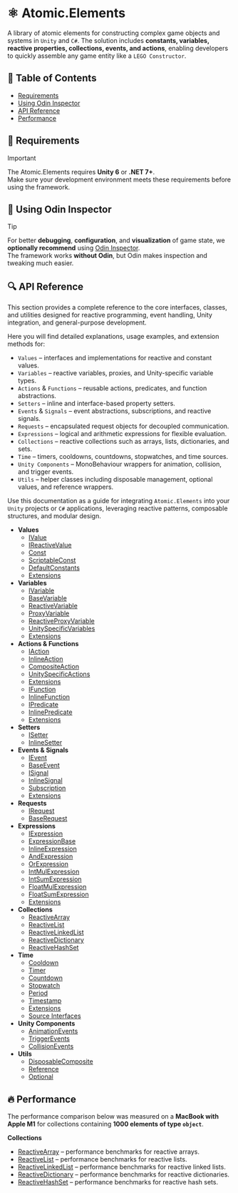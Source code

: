 # ⚛️ Atomic.Elements

A library of atomic elements for constructing complex game objects and systems in `Unity` and `C#`.
The solution includes **constants, variables, reactive properties, collections, events, and actions**, enabling developers to quickly assemble any game entity like a `LEGO Constructor`.


## 📑 Table of Contents
- [Requirements](#-requirements)
- [Using Odin Inspector](#-using-odin-inspector)
- [API Reference](#-api-reference)
- [Performance](#-performance)

## 📝 Requirements
> [!IMPORTANT]  
> The Atomic.Elements requires **Unity 6** or **.NET 7+**.  
> Make sure your development environment meets these requirements before using the framework.

## 🧩 Using Odin Inspector
> [!TIP]  
> For better **debugging**, **configuration**, and **visualization** of game state, we **optionally recommend** using [Odin Inspector](https://assetstore.unity.com/packages/tools/utilities/odin-inspector-and-serializer-89041).  
> The framework works **without Odin**, but Odin makes inspection and tweaking much easier.

## 🔍 API Reference

This section provides a complete reference to the core interfaces, classes, and utilities designed for reactive programming, event handling, Unity integration, and general-purpose development.

Here you will find detailed explanations, usage examples, and extension methods for:

- `Values` – interfaces and implementations for reactive and constant values.
- `Variables` – reactive variables, proxies, and Unity-specific variable types.
- `Actions` & `Functions` – reusable actions, predicates, and function abstractions.
- `Setters` – inline and interface-based property setters.
- `Events` & `Signals` – event abstractions, subscriptions, and reactive signals.
- `Requests` – encapsulated request objects for decoupled communication.
- `Expressions` – logical and arithmetic expressions for flexible evaluation.
- `Collections` – reactive collections such as arrays, lists, dictionaries, and sets.
- `Time` – timers, cooldowns, countdowns, stopwatches, and time sources.
- `Unity Components` – MonoBehaviour wrappers for animation, collision, and trigger events.
- `Utils` – helper classes including disposable management, optional values, and reference wrappers.

Use this documentation as a guide for integrating `Atomic.Elements` into your `Unity` projects or `C#` applications, leveraging reactive patterns, composable structures, and modular design.

- **Values**
  - [IValue](Values/IValue.md)
  - [IReactiveValue](Values/IReactiveValue.md)
  - [Const](Values/Const.md)
  - [ScriptableConst](Values/ScriptableConst.md)
  - [DefaultConstants](Values/DefaultConstants.md)
  - [Extensions](Values/Extensions.md)
- **Variables**
  - [IVariable](Variables/IVariable.md)
  - [BaseVariable](Variables/BaseVariable.md)
  - [ReactiveVariable](Variables/ReactiveVariable.md)
  - [ProxyVariable](Variables/ProxyVariable.md)
  - [ReactiveProxyVariable](Variables/ReactiveProxyVariable.md)
  - [UnitySpecificVariables](Variables/UnitySpecificVariables.md)
  - [Extensions](Variables/Extensions.md)
- **Actions & Functions**
  - [IAction](Actions/IAction.md)
  - [InlineAction](Actions/InlineAction.md)
  - [CompositeAction](Actions/CompositeAction.md)
  - [UnitySpecificActions](Actions/UnitySpecificActions.md)
  - [Extensions](Actions/Extensions.md)
  - [IFunction](Functions/IFunction.md)
  - [InlineFunction](Functions/InlineFunction.md)
  - [IPredicate](Functions/IPredicate.md)
  - [InlinePredicate](Functions/InlinePredicate.md)
  - [Extensions](Functions/Extensions.md)
- **Setters**
  - [ISetter](Setters/ISetter.md)
  - [InlineSetter](Setters/InlineSetter.md)
- **Events & Signals**
  - [IEvent](Events/IEvent.md)
  - [BaseEvent](Events/BaseEvent.md)
  - [ISignal](Signals/ISignal.md)
  - [InlineSignal](Signals/InlineSignal.md)
  - [Subscription](Signals/Subscription.md)
  - [Extensions](Signals/Extensions.md)
- **Requests**
  - [IRequest](Requests/IRequest.md)
  - [BaseRequest](Requests/BaseRequest.md)
- **Expressions**
  - [IExpression](Expressions/IExpression.md)
  - [ExpressionBase](Expressions/ExpressionBase.md)
  - [InlineExpression](Expressions/InlineExpression.md)
  - [AndExpression](Expressions/AndExpression.md)
  - [OrExpression](Expressions/OrExpression.md)
  - [IntMulExpression](Expressions/IntMulExpression.md)
  - [IntSumExpression](Expressions/IntSumExpression.md)
  - [FloatMulExpression](Expressions/FloatMulExpression.md)
  - [FloatSumExpression](Expressions/FloatSumExpression.md)
  - [Extensions](Expressions/Extensions.md)
- **Collections**
  - [ReactiveArray](Collections/ReactiveArray.md)
  - [ReactiveList](Collections/ReactiveList.md)
  - [ReactiveLinkedList](Collections/ReactiveLinkedList.md)
  - [ReactiveDictionary](Collections/ReactiveDictionary.md)
  - [ReactiveHashSet](Collections/ReactiveHashSet.md)
- **Time**
  - [Cooldown](Time/Cooldown.md)
  - [Timer](Time/Timer.md)
  - [Countdown](Time/Countdown.md)
  - [Stopwatch](Time/Stopwatch.md)
  - [Period](Time/Period.md)
  - [Timestamp](Time/Timestamp.md)
  - [Extensions](Time/Extensions.md)
  - [Source Interfaces](Time/SourceInterfaces.md)
- **Unity Components**
  - [AnimationEvents](UnityComponents/AnimationEvents.md)
  - [TriggerEvents](UnityComponents/TriggerEvents.md)
  - [CollisionEvents](UnityComponents/CollisionEvents.md)
- **Utils**
  - [DisposableComposite](Utils/DisposableComposite.md)
  - [Reference](Utils/Reference.md)
  - [Optional](Utils/Optional.md)

## 🔥 Performance

The performance comparison below was measured on a **MacBook with Apple M1** for collections containing **1000 elements of type `object`**.  

**Collections**
  - [ReactiveArray](Collections/ReactiveArray.md/#-performance) – performance benchmarks for reactive arrays.
  - [ReactiveList](Collections/ReactiveList.md/#-performance) – performance benchmarks for reactive lists.
  - [ReactiveLinkedList](Collections/ReactiveLinkedList.md/#-performance) – performance benchmarks for reactive linked lists.
  - [ReactiveDictionary](Collections/ReactiveDictionary.md/#-performance) – performance benchmarks for reactive dictionaries.
  - [ReactiveHashSet](Collections/ReactiveHashSet.md/#-performance) – performance benchmarks for reactive hash sets.